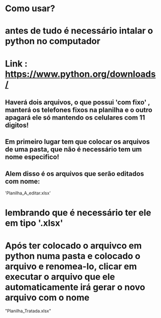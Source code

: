 # Como usar?

# antes de tudo é necessário intalar o python no computador 
# Link : <a>https://www.python.org/downloads/</a> 


## Haverá dois arquivos, o que possui 'com fixo' , manterá os telefones fixos na planilha e o outro apagará ele só mantendo os celulares com 11 digitos!

## Em primeiro lugar tem que colocar os arquivos de uma pasta, que não é necessário tem um nome especifico!

## Alem disso é os arquivos que serão editados com nome:
'Planilha_A_editar.xlsx'

# lembrando que é necessário ter ele em tipo '.xlsx'


# Após ter colocado o arquivco em python numa pasta e colocado o arquivo e renomea-lo, clicar em executar o arquivo que ele automaticamente irá gerar o novo arquivo com o nome

"Planilha_Tratada.xlsx"

